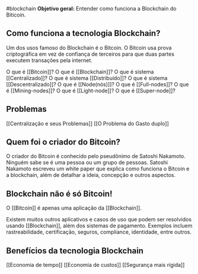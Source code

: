 #blockchain 
**Objetivo geral:** Entender como funciona a Blockchain do Biticoin.

## Como funciona a tecnologia Blockchain?

Um dos usos famoso do Blockchain é o Bitcoin. O Bitcoin usa prova criptográfica em vez de confiança de terceiros para que duas partes executem transações pela internet.


O que é [[Bitcoin]]?
O que é [[Blockchain]]?
O que é sistema [[Centralizado]]?
O que é sistema [[Distribuído]]?
O que é sistema [[Descentralizado]]?
O que é [[Node(nós)]]?
O que é [[Full-nodes]]?
O que é [[Mining-nodes]]?
O que é [[Light-node]]?
O que é [[Super-node]]?

## Problemas
[[Centralização e seus Problemas]]
[[O Problema do Gasto duplo]]
## Quem foi o criador do Bitcoin?
O criador do Bitcoin é conhecido pelo pseudônimo de Satoshi Nakamoto. Ninguém sabe se é uma pessoa ou um grupo de pessoas. Satoshi Nakamoto escreveu um white paper que explica como funciona o Bitcoin e a blockchain, além de detalhar a ideia, concepção e outros aspectos.

## Blockchain não é só Bitcoin!

O [[Bitcoin]] é  apenas uma aplicação da [[Blockchain]].

Existem muitos outros aplicativos e casos de uso que podem ser resolvidos usando [[Blockchain]], além dos sistemas de pagamento. Exemplos incluem rastreabilidade, certificação, seguros, compliance, identidade, entre outros.

## Benefícios da tecnologia Blockchain

[[Economia de tempo]]
[[Economia de custos]]
[[Segurança mais rígida]]
